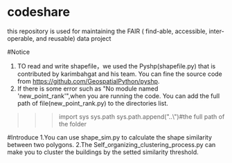 # codeshare
this repository is used for maintaining the FAIR ( find-able, accessible, inter-operable, and reusable) data project

#Notice
1. TO read and write shapefile，we used the Pyshp(shapefile.py) that is contributed by karimbahgat and his team. You can fine the source code from https://github.com/GeospatialPython/pyshp.
2. If there is some error such as "No module named 'new_point_rank'",when you are running the code. You can add the full path of file(new_point_rank.py) to the directories list. 
>>>import sys
>>>sys.path
>>>sys.path.append("..\\")#the full path of the folder

#Introduce
1.You can use shape_sim.py to calculate the shape similarity between two polygons.
2.The Self_organizing_clustering_process.py can make you to cluster the buildings by the setted similarity threshold.
